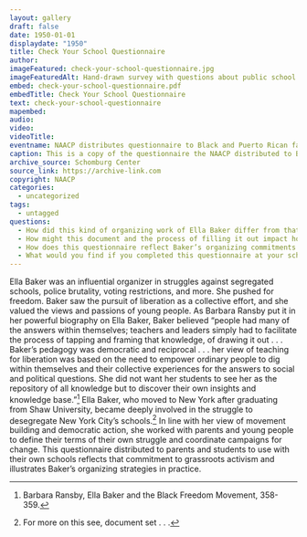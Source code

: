 ```yaml
---
layout: gallery
draft: false
date: 1950-01-01
displaydate: "1950"
title: Check Your School Questionnaire
author:
imageFeatured: check-your-school-questionnaire.jpg
imageFeaturedAlt: Hand-drawn survey with questions about public school quality
embed: check-your-school-questionnaire.pdf
embedTitle: Check Your School Questionnaire
text: check-your-school-questionnaire
mapembed:
audio: 
video: 
videoTitle: 
eventname: NAACP distributes questionnaire to Black and Puerto Rican families about school segregation.
caption: This is a copy of the questionnaire the NAACP distributed to Black and Puerto Rican families to document the conditions within their segregated schools in the 1950s. This data was then used to compare conditions in these schools to the segregated white schools throughout the city.
archive_source: Schomburg Center
source_link: https://archive-link.com
copyright: NAACP
categories:
  - uncategorized
tags:
  - untagged
questions:
  - How did this kind of organizing work of Ella Baker differ from that of Bayard Rustin’s? How are those differences complementary?
  - How might this document and the process of filling it out impact how students and families interacted with schools?
  - How does this questionnaire reflect Baker’s organizing commitments and teaching beliefs?
  - What would you find if you completed this questionnaire at your school?
---
```


Ella Baker was an influential organizer in struggles against segregated schools, police brutality, voting restrictions, and more. She pushed for freedom. Baker saw the pursuit of liberation as a collective effort, and she valued the views and passions of young people. As Barbara Ransby put it in her powerful biography on Ella Baker, Baker believed “people had many of the answers within themselves; teachers and leaders simply had to facilitate the process of tapping and framing that knowledge, of drawing it out . . . Baker’s pedagogy was democratic and reciprocal . . . her view of teaching for liberation was based on the need to empower ordinary people to dig within themselves and their collective experiences for the answers to social and political questions. She did not want her students to see her as the repository of all knowledge but to discover their own insights and knowledge base.”[^1]
Ella Baker, who moved to New York after graduating from Shaw University, became deeply involved in the struggle to desegregate New York City’s schools.[^2] In line with her view of movement building and democratic action, she worked with parents and young people to define their terms of their own struggle and coordinate campaigns for change. This questionnaire distributed to parents and students to use with their own schools reflects that commitment to grassroots activism and illustrates Baker’s organizing strategies in practice.

[^1]: Barbara Ransby, Ella Baker and the Black Freedom Movement, 358-359.
[^2]: For more on this see, document set . . . 
